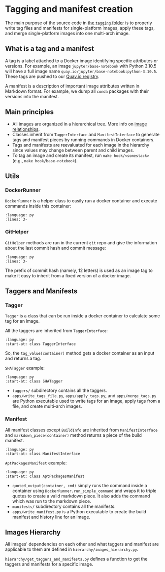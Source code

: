 # Tagging and manifest creation

The main purpose of the source code in [the `tagging` folder](https://github.com/jupyter/docker-stacks/tree/main/tagging) is to properly write tag files and manifests for single-platform images,
apply these tags, and merge single-platform images into one multi-arch image.

## What is a tag and a manifest

A tag is a label attached to a Docker image identifying specific attributes or versions.
For example, an image `jupyter/base-notebook` with Python 3.10.5 will have a full image name `quay.io/jupyter/base-notebook:python-3.10.5`.
These tags are pushed to our [Quay.io registry](https://quay.io/organization/jupyter).

A manifest is a description of important image attributes written in Markdown format.
For example, we dump all `conda` packages with their versions into the manifest.

## Main principles

- All images are organized in a hierarchical tree.
  More info on [image relationships](../using/selecting.md#image-relationships).
- Classes inherit from `TaggerInterface` and `ManifestInterface` to generate tags and manifest pieces by running commands in Docker containers.
- Tags and manifests are reevaluated for each image in the hierarchy since values may change between parent and child images.
- To tag an image and create its manifest, run `make hook/<somestack>` (e.g., `make hook/base-notebook`).

## Utils

### DockerRunner

`DockerRunner` is a helper class to easily run a docker container and execute commands inside this container:

```{literalinclude} tagging_examples/docker_runner.py
:language: py
:lines: 3-
```

### GitHelper

`GitHelper` methods are run in the current `git` repo and give the information about the last commit hash and commit message:

```{literalinclude} tagging_examples/git_helper.py
:language: py
:lines: 3-
```

The prefix of commit hash (namely, 12 letters) is used as an image tag to make it easy to inherit from a fixed version of a docker image.

## Taggers and Manifests

### Tagger

`Tagger` is a class that can be run inside a docker container to calculate some tag for an image.

All the taggers are inherited from `TaggerInterface`:

```{literalinclude} ../../tagging/taggers/tagger_interface.py
:language: py
:start-at: class TaggerInterface
```

So, the `tag_value(container)` method gets a docker container as an input and returns a tag.

`SHATagger` example:

```{literalinclude} ../../tagging/taggers/sha.py
:language: py
:start-at: class SHATagger
```

- `taggers/` subdirectory contains all the taggers.
- `apps/write_tags_file.py`, `apps/apply_tags.py`, and `apps/merge_tags.py` are Python executable used to write tags for an image, apply tags from a file, and create multi-arch images.

### Manifest

All manifest classes except `BuildInfo` are inherited from `ManifestInterface`
and `markdown_piece(container)` method returns a piece of the build manifest.

```{literalinclude} ../../tagging/manifests/manifest_interface.py
:language: py
:start-at: class ManifestInterface
```

`AptPackagesManifest` example:

```{literalinclude} ../../tagging/manifests/apt_packages.py
:language: py
:start-at: class AptPackagesManifest
```

- `quoted_output(container, cmd)` simply runs the command inside a container using `DockerRunner.run_simple_command` and wraps it to triple quotes to create a valid markdown piece.
  It also adds the command which was run to the markdown piece.
- `manifests/` subdirectory contains all the manifests.
- `apps/write_manifest.py` is a Python executable to create the build manifest and history line for an image.

## Images Hierarchy

All images' dependencies on each other and what taggers and manifest are applicable to them are defined in `hierarchy/images_hierarchy.py`.

`hierarchy/get_taggers_and_manifests.py` defines a function to get the taggers and manifests for a specific image.

